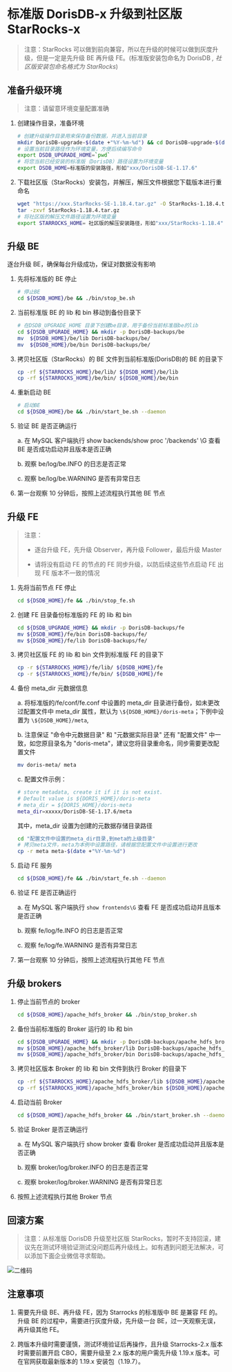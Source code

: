 # 标准版 DorisDB-x 升级到社区版 StarRocks-x

> 注意：StarRocks 可以做到前向兼容，所以在升级的时候可以做到灰度升级，但是一定是先升级 BE 再升级 FE。(标准版安装包命名为 DorisDB *, 社区版安装包命名格式为 StarRocks*)

## 准备升级环境

> 注意：请留意环境变量配置准确

1. 创建操作目录，准备环境
  
    ```bash
    # 创建升级操作目录用来保存备份数据，并进入当前目录
    mkdir DorisDB-upgrade-$(date +"%Y-%m-%d") && cd DorisDB-upgrade-$(date +"%Y-%m-%d")
    # 设置当前目录路径作为环境变量，方便后续编写命令
    export DSDB_UPGRADE_HOME=`pwd`
    # 将您当前已经安装的标准版（DorisDB）路径设置为环境变量
    export DSDB_HOME=标准版的安装路径，形如"xxx/DorisDB-SE-1.17.6"
    ```

2. 下载社区版（StarRocks）安装包，并解压，解压文件根据您下载版本进行重命名
  
    ```bash
    wget "https://xxx.StarRocks-SE-1.18.4.tar.gz" -O StarRocks-1.18.4.tar.gz
    tar -zxvf StarRocks-1.18.4.tar.gz
    # 将社区版的解压文件路径设置为环境变量
    export STARROCKS_HOME= 社区版的解压安装路径，形如"xxx/StarRocks-1.18.4"
    ```

## 升级 BE

逐台升级 BE，确保每台升级成功，保证对数据没有影响

1. 先将标准版的 BE 停止

    ```bash
    # 停止BE
    cd ${DSDB_HOME}/be && ./bin/stop_be.sh
    ```

2. 当前标准版 BE 的 lib 和 bin 移动到备份目录下

    ```bash
    # 在DSDB_UPGRADE_HOME 目录下创建be目录，用于备份当前标准版be的lib
    cd ${DSDB_UPGRADE_HOME} && mkdir -p DorisDB-backups/be
    mv  ${DSDB_HOME}/be/lib DorisDB-backups/be/
    mv  ${DSDB_HOME}/be/bin DorisDB-backups/be/
    ```

3. 拷贝社区版（StarRocks）的 BE 文件到当前标准版(DorisDB)的 BE 的目录下

    ```bash
    cp -rf ${STARROCKS_HOME}/be/lib/ ${DSDB_HOME}/be/lib
    cp -rf ${STARROCKS_HOME}/be/bin/ ${DSDB_HOME}/be/bin
    ```

4. 重新启动 BE

    ```bash
    # 启动BE
    cd ${DSDB_HOME}/be && ./bin/start_be.sh --daemon
    ```

5. 验证 BE 是否正确运行  

    a. 在 MySQL 客户端执行 show backends/show proc '/backends' \G 查看 BE 是否成功启动并且版本是否正确  

    b. 观察 be/log/be.INFO 的日志是否正常  

    c. 观察 be/log/be.WARNING 是否有异常日志  

6. 第一台观察 10 分钟后，按照上述流程执行其他 BE 节点

## 升级 FE

> 注意：
>
> * 逐台升级 FE，先升级 Observer，再升级 Follower，最后升级 Master
>
> * 请将没有启动 FE 的节点的 FE 同步升级，以防后续这些节点启动 FE 出现 FE 版本不一致的情况

1. 先将当前节点 FE 停止

    ```bash
    cd ${DSDB_HOME}/fe && ./bin/stop_fe.sh
    ```

2. 创建 FE 目录备份标准版的 FE 的 lib 和 bin

    ```bash
    cd ${DSDB_UPGRADE_HOME} && mkdir -p DorisDB-backups/fe
    mv ${DSDB_HOME}/fe/bin DorisDB-backups/fe/
    mv ${DSDB_HOME}/fe/lib DorisDB-backups/fe/
    ```

3. 拷贝社区版 FE 的 lib 和 bin 文件到标准版 FE 的目录下  

    ```bash
    cp -r ${STARROCKS_HOME}/fe/lib/ ${DSDB_HOME}/fe
    cp -r ${STARROCKS_HOME}/fe/bin/ ${DSDB_HOME}/fe
    ```

4. 备份 meta_dir 元数据信息  
  
    a. 将标准版的/fe/conf/fe.conf 中设置的 meta_dir 目录进行备份，如未更改过配置文件中 meta_dir 属性，默认为 `\${DSDB_HOME}/doris-meta`；下例中设置为 `\${DSDB_HOME}/meta`,  
  
    b. 注意保证 "命令中元数据目录" 和 "元数据实际目录" 还有 "配置文件" 中一致，如您原目录名为 "doris-meta"，建议您将目录重命名，同步需要更改配置文件  
  
    ```bash
    mv doris-meta/ meta
    ```
  
    c. 配置文件示例：
  
    ```bash
    # store metadata, create it if it is not exist.
    # Default value is ${DORIS_HOME}/doris-meta
    # meta_dir = ${DORIS_HOME}/doris-meta
    meta_dir=xxxxx/DorisDB-SE-1.17.6/meta
    ```
  
    其中，meta_dir 设置为创建的元数据存储目录路径

    ```bash
    cd "配置文件中设置的meta_dir目录,到meta的上级目录"
    # 拷贝meta文件，meta为本例中设置路径，请根据您配置文件中设置进行更改
    cp -r meta meta-$(date +"%Y-%m-%d")
    ```
  
5. 启动 FE 服务

    ```bash
    cd ${DSDB_HOME}/fe && ./bin/start_fe.sh --daemon
    ```

6. 验证 FE 是否正确运行  

    a. 在 MySQL 客户端执行 `show frontends\G` 查看 FE 是否成功启动并且版本是否正确  

    b. 观察 fe/log/fe.INFO 的日志是否正常  

    c. 观察 fe/log/fe.WARNING 是否有异常日志  

7. 第一台观察 10 分钟后，按照上述流程执行其他 FE 节点

## 升级 brokers

1. 停止当前节点的 broker

    ```bash
    cd ${DSDB_HOME}/apache_hdfs_broker && ./bin/stop_broker.sh
    ```

2. 备份当前标准版的 Broker 运行的 lib 和 bin

    ```bash
    cd ${DSDB_UPGRADE_HOME} && mkdir -p DorisDB-backups/apache_hdfs_broker
    mv ${DSDB_HOME}/apache_hdfs_broker/lib DorisDB-backups/apache_hdfs_broker/
    mv ${DSDB_HOME}/apache_hdfs_broker/bin DorisDB-backups/apache_hdfs_broker/
    ```

3. 拷贝社区版本 Broker 的 lib 和 bin 文件到执行 Broker 的目录下

    ```bash
    cp -rf ${STARROCKS_HOME}/apache_hdfs_broker/lib ${DSDB_HOME}/apache_hdfs_broker
    cp -rf ${STARROCKS_HOME}/apache_hdfs_broker/bin ${DSDB_HOME}/apache_hdfs_broker
    ```

4. 启动当前 Broker

    ```bash
    cd ${DSDB_HOME}/apache_hdfs_broker && ./bin/start_broker.sh --daemon
    ```

5. 验证 Broker 是否正确运行

    a. 在 MySQL 客户端执行 show broker 查看 Broker 是否成功启动并且版本是否正确

    b. 观察 broker/log/broker.INFO 的日志是否正常  

    c. 观察 broker/log/broker.WARNING 是否有异常日志  

6. 按照上述流程执行其他 Broker 节点

## 回滚方案

> 注意：从标准版 DorisDB 升级至社区版 StarRocks，暂时不支持回滚，建议先在测试环境验证测试没问题后再升级线上。如有遇到问题无法解决，可以添加下面企业微信寻求帮助。

![二维码](../assets/8.3.1.png)

## 注意事项

1. 需要先升级 BE、再升级 FE，因为 Starrocks 的标准版中 BE 是兼容 FE 的。升级 BE 的过程中，需要进行灰度升级，先升级一台 BE，过一天观察无误，再升级其他 FE。

2. 跨版本升级时需要谨慎，测试环境验证后再操作，且升级 Starrocks-2.x 版本时需要前置开启 CBO，需要升级至 2.x 版本的用户需先升级 1.19.x 版本。可在官网获取最新版本的 1.19.x 安装包（1.19.7）。
